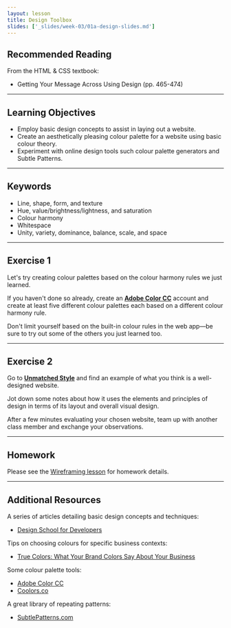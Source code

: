```yaml
---
layout: lesson
title: Design Toolbox
slides: ['_slides/week-03/01a-design-slides.md']
---
```


## Recommended Reading

From the HTML & CSS textbook:

- Getting Your Message Across Using Design (pp. 465-474)

---

## Learning Objectives

- Employ basic design concepts to assist in laying out a website.
- Create an aesthetically pleasing colour palette for a website using basic colour theory.
- Experiment with online design tools such colour palette generators and Subtle Patterns.

---

## Keywords

- Line, shape, form, and texture
- Hue, value/brightness/lightness, and saturation
- Colour harmony
- Whitespace
- Unity, variety, dominance, balance, scale, and space

---

## Exercise 1

Let's try creating colour palettes based on the colour harmony rules we just learned.

If you haven't done so already, create an **[Adobe Color CC](https://color.adobe.com/)** account and create at least five different colour palettes each based on a different colour harmony rule.

Don't limit yourself based on the built-in colour rules in the web app&mdash;be sure to try out some of the others you just learned too.

---

## Exercise 2

Go to **[Unmatched Style](http://unmatchedstyle.com/)** and find an example of what you think is a well-designed website.

Jot down some notes about how it uses the elements and principles of design in terms of its layout and overall visual design.

After a few minutes evaluating your chosen website, team up with another class member and exchange your observations.

---

## Homework

Please see the [Wireframing lesson](/lesson/wireframing/) for homework details.

---

## Additional Resources

A series of articles detailing basic design concepts and techniques:

- [Design School for Developers](http://webdesign.tutsplus.com/series/design-school-for-developers--webdesign-13793)

Tips on choosing colours for specific business contexts:

- [True Colors: What Your Brand Colors Say About Your Business](http://www.columnfivemedia.com/work-items/infographic-true-colors-what-your-brand-colors-say-about-your-business)

Some colour palette tools:

- [Adobe Color CC](https://color.adobe.com/)
- [Coolors.co](http://coolors.co/)

A great library of repeating patterns:

- [SubtlePatterns.com](http://www.subtlepatterns.com)
